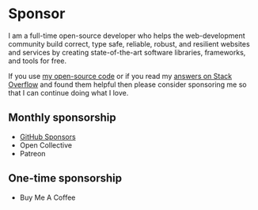 # Sponsor

I am a full-time open-source developer who helps the web-development community build correct, type safe, reliable, robust, and resilient websites and services by creating state-of-the-art software libraries, frameworks, and tools for free.

If you use [my open-source code](https://github.com/aaditmshah) or if you read my [answers on Stack Overflow](https://stackoverflow.com/users/783743/aadit-m-shah?tab=answers) and found them helpful then please consider sponsoring me so that I can continue doing what I love.

## Monthly sponsorship

- [GitHub Sponsors](https://github.com/sponsors/aaditmshah)
- Open Collective
- Patreon

## One-time sponsorship

- Buy Me A Coffee
